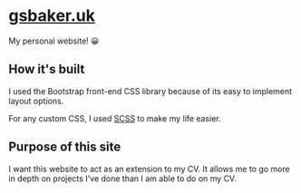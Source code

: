 # [gsbaker.uk](https://www.gsbaker.uk)

My personal website! 😀 

## How it's built
I used the Bootstrap front-end CSS library because of its easy to implement layout options. 

For any custom CSS, I used [SCSS](https://sass-lang.com) to make my life easier. 

## Purpose of this site
I want this website to act as an extension to my CV. It allows me to go more in depth on projects I've done 
than I am able to do on my CV. 